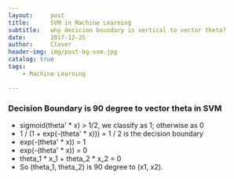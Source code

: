 ```yaml
---
layout:     post
title:      SVM in Machine Learning
subtitle:   why decicion boundary is vertical to vector theta?
date:       2017-12-25
author:     Clover
header-img: img/post-bg-svm.jpg
catalog: true
tags:
    - Machine Learning

---
```


### Decision Boundary is 90 degree to vector theta in SVM

- sigmoid(theta' * x) > 1/2, we classify as 1; otherwise as 0
- 1 / (1 + exp(-(theta' * x))) = 1 / 2 is the decision boundary
- exp(-(theta' * x)) = 1
- exp(-(theta' * x)) = 0
- theta_1 * x_1 + theta_2 * x_2 = 0
- So (theta_1, theta_2) is 90 degree to (x1, x2).
